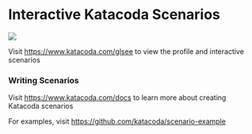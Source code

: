 # Interactive Katacoda Scenarios

[![](http://shields.katacoda.com/katacoda/glsee/count.svg)](https://www.katacoda.com/glsee "Get your profile on Katacoda.com")

Visit https://www.katacoda.com/glsee to view the profile and interactive scenarios

### Writing Scenarios
Visit https://www.katacoda.com/docs to learn more about creating Katacoda scenarios

For examples, visit https://github.com/katacoda/scenario-example
